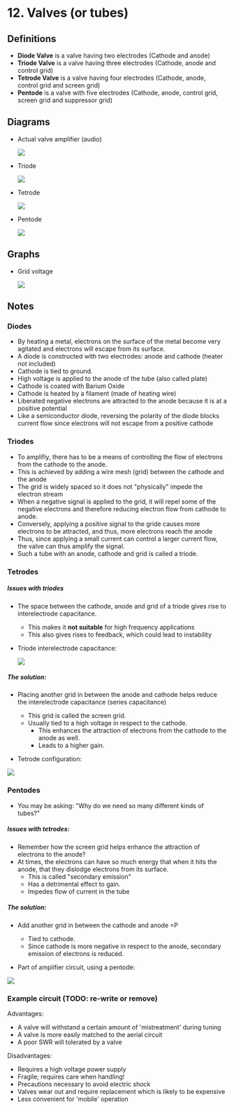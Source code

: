 # 12. Valves (or tubes)

## Definitions

- **Diode Valve** is a valve having two electrodes (Cathode and anode)
- **Triode Valve** is a valve having three electrodes (Cathode, anode and control grid)
- **Tetrode Valve** is a valve having four electrodes (Cathode, anode, control grid and screen grid)
- **Pentode** is a valve with five electrodes (Cathode, anode, control grid, screen grid and suppressor grid)


## Diagrams

- Actual valve amplifier (audio)

  ![](img/tube_amp_irl.jpg)

- Triode

  ![](img/triode.png)
  
- Tetrode

  ![](img/tetrode.jpg)
  
- Pentode

  ![](img/pentode.png)

## Graphs

- Grid voltage

  ![](img/grid-voltage.png)

## Notes

### Diodes

- By heating a metal, electrons on the surface of the metal become very agitated and electrons will escape from its surface.
- A diode is constructed with two electrodes: anode and cathode (heater not included)
- Cathode is tied to ground.
- High voltage is applied to the anode of the tube (also called plate)
- Cathode is coated with Barium Oxide
- Cathode is heated by a filament (made of heating wire)
- Liberated negative electrons are attracted to the anode because it is at a positive potential
- Like a semiconductor diode, reversing the polarity of the diode blocks current flow since electrons will not escape from a positive cathode

### Triodes 

- To amplifiy, there has to be a means of controlling the flow of electrons from the cathode to the anode.
- This is achieved by adding a wire mesh (grid) between the cathode and the anode
- The grid is widely spaced so it does not "physically" impede the electron stream
- When a negative signal is applied to the grid, it will repel some of the negative electrons and therefore reducing electron flow from cathode to anode.
- Conversely, applying a positive signal to the gride causes more electrons to be attracted, and thus, more electrons reach the anode
- Thus, since applying a small current can control a larger current flow, the valve can thus amplify the signal.
- Such a tube with an anode, cathode and grid is called a triode.

### Tetrodes

##### Issues with triodes
- The space between the cathode, anode and grid of a triode gives rise to interelectrode capacitance.
  - This makes it **not suitable** for high frequency applications
  - This also gives rises to feedback, which could lead to instability

- Triode interelectrode capacitance:

  ![](img/triode_inter_capacitance.jpg)
  
##### The solution:
- Placing another grid in between the anode and cathode helps reduce the interelectrode capacitance (series capacitance)
  - This grid is called the screen grid.
  - Usually tied to a high voltage in respect to the cathode.
    - This enhances the attraction of electrons from the cathode to the anode as well.
    - Leads to a higher gain.
  
- Tetrode configuration:

![](img/tetrode_amp_cir.png)

### Pentodes
- You may be asking: "Why do we need so many different kinds of tubes?"

##### Issues with tetrodes:
- Remember how the screen grid helps enhance the attraction of electrons to the anode?
- At times, the electrons can have so much energy that when it hits the anode, that they dislodge electrons from its surface.
   - This is called "secondary emission"
   - Has a detrimental effect to gain.
   - Impedes flow of current in the tube
   

##### The solution:
- Add another grid in between the cathode and anode =P
  - Tied to cathode.
  - Since cathode is more negative in respect to the anode, secondary emission of electrons is reduced.
  
- Part of amplifier circuit, using a pentode:

![](img/pentode_amp_cir.jpg)


### Example circuit (TODO: re-write or remove)


Advantages:

- A valve will withstand a certain amount of 'mistreatment' during tuning
- A valve is more easily matched to the aerial circuit
- A poor SWR will tolerated by a valve

Disadvantages:

- Requires a high voltage power supply
- Fragile; requires care when handling!
- Precautions necessary to avoid electric shock
- Valves wear out and require replacement which is likely to be expensive
- Less convenient for 'mobile' operation
